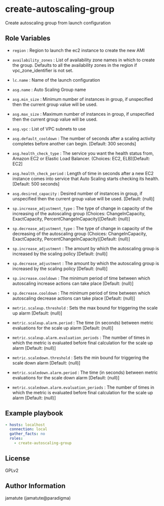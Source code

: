 # create-autoscaling-group

Create autoscaling group from launch configuration

## Role Variables

* `region`                      : Region to launch the ec2 instance to create the new AMI
* `availability_zones`          : List of availability zone names in which to create the group.  Defaults to all the availability zones in the region if vpc_zone_identifier is not set.

* `lc.name`                     : Name of the launch configuration

* `asg.name`                    : Auto Scaling Group name
* `asg.min_size`                : Minimum number of instances in group, if unspecified then the current group value will be used.
* `asg.max_size`                : Maximum number of instances in group, if unspecified then the current group value will be used.
* `asg.vpc`                     : List of VPC subnets to use
* `asg.default_cooldown`        : The number of seconds after a scaling activity completes before another can begin.  [Default: 300 seconds]
* `asg.health_check_type`       : The service you want the health status from, Amazon EC2 or Elastic Load Balancer. (Choices: EC2, ELB)[Default: EC2]
* `asg.health_check_period`     : Length of time in seconds after a new EC2 instance comes into service that Auto Scaling starts checking its health.  [Default: 500 seconds]
* `asg.desired_capacity`        : Desired number of instances in group, if unspecified then the current group value will be used. [Default: (null)]

* `sp.increase_adjustment_type` : The type of change in capacity of the increasing of the autoscaling group (Choices: ChangeInCapacity, ExactCapacity, PercentChangeInCapacity)[Default: (null)]
* `sp.decrease_adjustment_type` : The type of change in capacity of the decreasing of the autoscaling group (Choices: ChangeInCapacity, ExactCapacity, PercentChangeInCapacity)[Default: (null)]
* `sp.increase_adjustment`      : The amount by which the autoscaling group is increased by the scaling policy [Default: (null)]
* `sp.decrease_adjustment`      : The amount by which the autoscaling group is increased by the scaling policy [Default: (null)]
* `sp.increase.cooldown`        : The minimum period of time between which autoscaling increase actions can take place [Default: (null)]
* `sp.decrease.cooldown`        : The minimum period of time between which autoscaling decrease actions can take place [Default: (null)]

* `metric.scaleup.threshold`    : Sets the max bound for triggering the scale up alarm [Default: (null)]
* `metric.scaleup.alarm.period` : The time (in seconds) between metric evaluations for the scale up alarm [Default: (null)]
* `metric.scaleup.alarm.evaluation_periods`   : The number of times in which the metric is evaluated before final calculation for the scale up alarm [Default: (null)]
* `metric.scaledown.threshold`  : Sets the min bound for triggering the scale down alarm [Default: (null)]
* `metric.scaledown.alarm.period`             : The time (in seconds) between metric evaluations for the scale down alarm [Default: (null)]
* `metric.scaledown.alarm.evaluation_periods` : The number of times in which the metric is evaluated before final calculation for the scale up alarm [Default: (null)]


## Example playbook

```yaml
- hosts: localhost
  connection: local
  gather_facts: no
  roles:
    - create-autoscaling-group
```

## License

GPLv2

## Author Information
jamatute (jamatute@paradigma)
